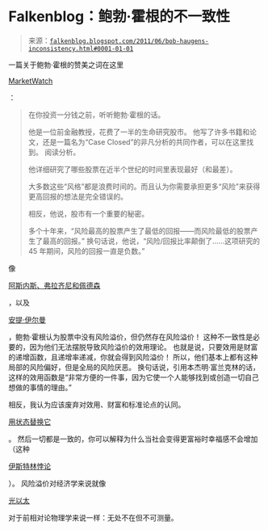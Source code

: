 <!--yml

类别：未分类

日期：2024-05-12 20:53:00

-->

# Falkenblog：鲍勃·霍根的不一致性

> 来源：[`falkenblog.blogspot.com/2011/06/bob-haugens-inconsistency.html#0001-01-01`](http://falkenblog.blogspot.com/2011/06/bob-haugens-inconsistency.html#0001-01-01)

一篇关于鲍勃·霍根的赞美之词在这里

[MarketWatch](http://www.marketwatch.com/story/wall-streets-biggest-secret-2011-06-07?reflink=MW_news_stmp)

：

> 在你投资一分钱之前，听听鲍勃·霍根的话。
> 
> 他是一位前金融教授，花费了一半的生命研究股市。 他写了许多书籍和论文，还是一篇名为“Case Closed”的非凡分析的共同作者，可以在这里找到。 阅读分析。
> 
> 他详细研究了哪些股票在近半个世纪的时间里表现最好（和最差）。
> 
> 大多数这些“风格”都是浪费时间的。而且认为你需要承担更多“风险”来获得更高回报的想法是完全错误的。
> 
> 相反，他说，股市有一个重要的秘密。
> 
> 多个十年来，“风险最高的股票产生了最低的回报——而风险最低的股票产生了最高的回报。” 换句话说，他说，“风险/回报比率颠倒了……这项研究的 45 年期间，风险的回报一直是负数。”

像

[阿斯内斯、弗拉齐尼和佩德森](http://falkenblog.blogspot.com/2011_02_01_archive.html)

，以及

[安提·伊尔曼](http://falkenblog.blogspot.com/2011/04/ilmanens-expected-returns.html)

，鲍勃·霍根认为股票中没有风险溢价，但仍然存在风险溢价！ 这种不一致性是必要的，因为他们无法摆脱导致风险溢价的效用理论。 也就是说，只要效用是财富的递增函数，且递增率递减，你就会得到风险溢价！ 所以，他们基本上都有这种局部的风险偏好，但是全局的风险厌恶。 换句话说，引用本杰明·富兰克林的话，这样的效用函数是“非常方便的一件事，因为它使一个人能够找到或创造一切自己想做的事情的理由。”

相反，我认为应该废弃对效用、财富和标准论点的认同。

[用状态替换它](http://www.efalken.com/papers/RRsec3.html)

。 然后一切都是一致的，你可以解释为什么当社会变得更富裕时幸福感不会增加（这种

[伊斯特林悖论](http://en.wikipedia.org/wiki/Easterlin_paradox)

）。 风险溢价对经济学来说就像

[光以太](http://en.wikipedia.org/wiki/Luminiferous_aether)

对于前相对论物理学来说一样：无处不在但不可测量。
